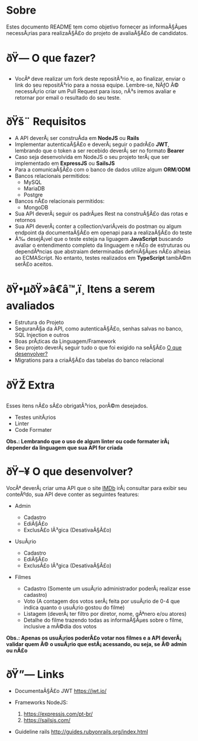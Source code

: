 # Sobre

Estes documento README tem como objetivo fornecer as informaÃ§Ãµes necessÃ¡rias para realizaÃ§Ã£o do projeto de avaliaÃ§Ã£o de candidatos.

# ðŸ— O que fazer?

- VocÃª deve realizar um fork deste repositÃ³rio e, ao finalizar, enviar o link do seu repositÃ³rio para a nossa equipe. Lembre-se, NÃƒO Ã© necessÃ¡rio criar um Pull Request para isso, nÃ³s iremos avaliar e retornar por email o resultado do seu teste.

# ðŸš¨ Requisitos

- A API deverÃ¡ ser construÃ­da em **NodeJS** ou **Rails**
- Implementar autenticaÃ§Ã£o e deverÃ¡ seguir o padrÃ£o **JWT**, lembrando que o token a ser recebido deverÃ¡ ser no formato **Bearer**
- Caso seja desenvolvida em NodeJS o seu projeto terÃ¡ que ser implementado em **ExpressJS** ou **SailsJS**
- Para a comunicaÃ§Ã£o com o banco de dados utilize algum **ORM**/**ODM**
- Bancos relacionais permitidos:
  - MySQL
  - MariaDB
  - Postgre
- Bancos nÃ£o relacionais permitidos:
  - MongoDB
- Sua API deverÃ¡ seguir os padrÃµes Rest na construÃ§Ã£o das rotas e retornos
- Sua API deverÃ¡ conter a collection/variÃ¡veis do postman ou algum endpoint da documentaÃ§Ã£o em openapi para a realizaÃ§Ã£o do teste
- Ã‰ desejÃ¡vel que o teste esteja na liguagem  **JavaScript** buscando avaliar o entendimento completo da linguagem e nÃ£o de estruturas ou dependÃªncias que abstraiam determinadas definiÃ§Ãµes nÃ£o alheias ao ECMAScript. No entanto, testes realizados em **TypeScript** tambÃ©m serÃ£o aceitos.

# ðŸ•µðŸ»â€â™‚ï¸ Itens a serem avaliados

- Estrutura do Projeto
- SeguranÃ§a da API, como autenticaÃ§Ã£o, senhas salvas no banco, SQL Injection e outros
- Boas prÃ¡ticas da Linguagem/Framework
- Seu projeto deverÃ¡ seguir tudo o que foi exigido na seÃ§Ã£o [O que desenvolver?](##--o-que-desenvolver)
- Migrations para a criaÃ§Ã£o das tabelas do banco relacional

# ðŸŽ Extra

Esses itens nÃ£o sÃ£o obrigatÃ³rios, porÃ©m desejados.

- Testes unitÃ¡rios
- Linter
- Code Formater

**Obs.: Lembrando que o uso de algum linter ou code formater irÃ¡ depender da linguagem que sua API for criada**

# ðŸ–¥ O que desenvolver?

VocÃª deverÃ¡ criar uma API que o site [IMDb](https://www.imdb.com/) irÃ¡ consultar para exibir seu conteÃºdo, sua API deve conter as seguintes features:

- Admin

  - Cadastro
  - EdiÃ§Ã£o
  - ExclusÃ£o lÃ³gica (DesativaÃ§Ã£o)

- UsuÃ¡rio

  - Cadastro
  - EdiÃ§Ã£o
  - ExclusÃ£o lÃ³gica (DesativaÃ§Ã£o)

- Filmes

  - Cadastro (Somente um usuÃ¡rio administrador poderÃ¡ realizar esse cadastro)
  - Voto (A contagem dos votos serÃ¡ feita por usuÃ¡rio de 0-4 que indica quanto o usuÃ¡rio gostou do filme)
  - Listagem (deverÃ¡ ter filtro por diretor, nome, gÃªnero e/ou atores)
  - Detalhe do filme trazendo todas as informaÃ§Ãµes sobre o filme, inclusive a mÃ©dia dos votos

**Obs.: Apenas os usuÃ¡rios poderÃ£o votar nos filmes e a API deverÃ¡ validar quem Ã© o usuÃ¡rio que estÃ¡ acessando, ou seja, se Ã© admin ou nÃ£o**

# ðŸ”— Links

- DocumentaÃ§Ã£o JWT https://jwt.io/
- Frameworks NodeJS:

  1. https://expressjs.com/pt-br/
  2. https://sailsjs.com/

- Guideline rails http://guides.rubyonrails.org/index.html
